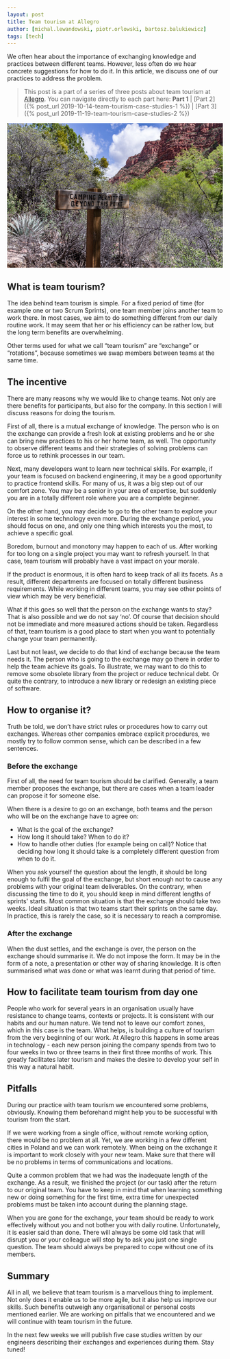 ```yaml
---
layout: post
title: Team tourism at Allegro
author: [michal.lewandowski, piotr.orlowski, bartosz.balukiewicz]
tags: [tech]
---
```


We often hear about the importance of exchanging knowledge and practices between different teams. However, less
often do we hear concrete suggestions for how to do it. In this article, we discuss one of our practices to address the
problem.

> This post is a part of a series of three posts about team tourism at [Allegro](/about-us/).
> You can navigate directly to each part here: **Part 1** | [Part 2]({% post_url 2019-10-14-team-tourism-case-studies-1 %}) | [Part 3]({% post_url 2019-11-19-team-tourism-case-studies-2 %})

<img alt="Team tourism" src="/img/articles/2019-09-16-team-tourism-at-allegro/team-tourism.jpg" />

## What is team tourism?

The idea behind team tourism is simple. For a fixed period of time (for example one or two Scrum Sprints), one team
member joins another team to work there. In most cases, we aim to do something different from our daily routine
work. It may seem that her or his efficiency can be rather low, but the long term benefits are overwhelming.

Other terms used for what we call “team tourism” are “exchange” or “rotations”, because sometimes we swap members between
teams at the same time.

## The incentive

There are many reasons why we would like to change teams. Not only are there benefits for participants, but also for the
company. In this section I will discuss reasons for doing the tourism.

First of all, there is a mutual exchange of knowledge. The person who is on the exchange can provide a fresh look at
existing problems and he or she can bring new practices to his or her home team, as well. The opportunity to observe
different teams and their strategies of solving problems can force us to rethink processes in our team.

Next, many developers want to learn new technical skills. For example, if your team is focused on backend engineering,
it may be a good opportunity to practice frontend skills. For many of us, it was a big step out of our comfort zone. You
may be a senior in your area of expertise, but suddenly you are in a totally different role where you are a complete
beginner.

On the other hand, you may decide to go to the other team to explore your interest in some technology even more. During
the exchange period, you should focus on one, and only one thing which interests you the most, to achieve a specific
goal.

Boredom, burnout and monotony may happen to each of us. After working for too long on a single project you may want to refresh
yourself. In that case, team tourism will probably have a vast impact on your morale.

If the product is enormous, it is often hard to keep track of all its facets. As a result, different departments are
focused on totally different business requirements. While working in different teams, you may see other points of view
which may be very beneficial.

What if this goes so well that the person on the exchange wants to stay? That is also possible and we do not say ‘no’. Of
course that decision should not be immediate and more measured actions should be taken. Regardless of that, team
tourism is a good place to start when you want to potentially change your team permanently.

Last but not least, we decide to do that kind of exchange because the team needs it. The person who is going to the
exchange may go there in order to help the team achieve its goals. To illustrate, we may want to do this to remove some
obsolete library from the project or reduce technical debt. Or quite the contrary, to introduce a new library or
redesign an existing piece of software.


## How to organise it?

Truth be told, we don’t have strict rules or procedures how to carry out exchanges. Whereas other companies embrace explicit
procedures, we mostly try to follow common sense, which can be described in a few sentences.

### Before the exchange

First of all, the need for team tourism should be clarified. Generally, a team member
proposes the exchange, but there are cases when a team leader can propose it for someone else.

When there is a desire to go on an exchange, both teams and the person who will be on the exchange have to agree on:
* What is the goal of the exchange?
* How long it should take? When to do it?
* How to handle other duties (for example being on call)?
Notice that deciding how long it should take is a completely different question from when to do it.

When you ask yourself the question about the length, it should be long enough to fulfil the goal of the exchange, but
short enough not to cause any problems with your original team deliverables. On the contrary, when discussing the time to
do it, you should keep in mind different lengths of sprints' starts. Most common situation is that the exchange should
take two weeks. Ideal situation is that two teams start their sprints on the same day. In practice, this is rarely
the case, so it is necessary to reach a compromise.

### After the exchange

When the dust settles, and the exchange is over, the person on the exchange should summarise it. We
do not impose the form. It may be in the form of a note, a presentation or other way of sharing knowledge. It is
often summarised what was done or what was learnt during that period of time.

## How to facilitate team tourism from day one

People who work for several years in an organisation usually have
resistance to change teams, contexts or projects. It is consistent with our habits and our human nature. We tend not to
leave our comfort zones, which in this case is the team. What helps, is building a culture of tourism from the very
beginning of our work. At Allegro this happens in some areas in technology - each new person joining the company spends
from two to four weeks in two or three teams in their first three months of work. This greatly facilitates later tourism
and makes the desire to develop your self in this way a natural habit.

## Pitfalls

During our practice with team tourism we encountered some problems, obviously. Knowing them beforehand might help you to
be successful with tourism from the start.

If we were working from a single office, without remote working option, there would be no problem at all. Yet, we are
working in a few different cities in Poland and we can work remotely. When being on the exchange it is important to work
closely with your new team. Make sure that there will be no problems in terms of communications and locations.

Quite a common problem that we had was the inadequate length of the exchange. As a result, we finished the project (or
our task) after the return to our original team. You have to keep in mind that when learning something new or doing
something for the first time, extra time for unexpected problems must be taken into account during the planning stage.

When you are gone for the exchange, your team should be ready to work effectively without you and not bother you with
daily routine. Unfortunately, it is easier said than done. There will always be some old task that will disrupt you or
your colleague will stop by to ask you just one single question. The team should always be prepared to cope without one
of its members.

## Summary

All in all, we believe that team tourism is a marvellous thing to implement. Not only does it enable us to be more agile,
but it also help us improve our skills. Such benefits outweigh any organisational or personal costs mentioned earlier.
We are working on pitfalls that we encountered and we will continue with team tourism in the future.

In the next few weeks we will publish five case studies written by our engineers describing their exchanges and
experiences during them. Stay tuned!
